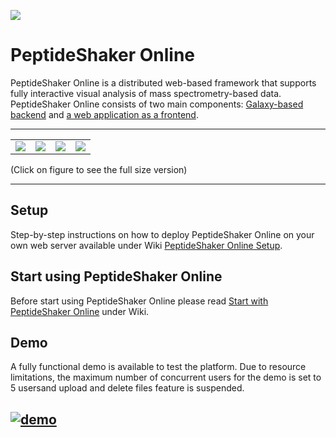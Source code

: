 [![](https://github.com/barsnes-group/peptide-shaker-online/wiki/images/screen1.png)](https://github.com/barsnes-group/peptide-shaker-online/wiki/images/screen1.png) 

# PeptideShaker Online

PeptideShaker Online is a distributed web-based framework that supports fully interactive visual analysis of mass spectrometry-based data. PeptideShaker Online consists of two main components:  [Galaxy-based backend](https://github.com/barsnes-group/peptide-shaker-online/wiki/PeptideShaker-Online-Backend) and  [a web application as a frontend](https://github.com/barsnes-group/peptide-shaker-online/wiki/PeptideShaker-Online-front-end).

----

|  |  |  |  |
|:--:|:--:|:--:|:--:|
|[![](https://github.com/barsnes-group/peptide-shaker-online/wiki/images//screen2.png)](https://github.com/barsnes-group/peptide-shaker-online/wiki/images//screen2.png) | [![](https://github.com/barsnes-group/peptide-shaker-online/wiki/images/screen3.png)](https://github.com/barsnes-group/peptide-shaker-online/wiki/images/screen3.png) | [![](https://github.com/barsnes-group/peptide-shaker-online/wiki/images/screen4.png)](https://github.com/barsnes-group/peptide-shaker-online/wiki/images/screen4.png) |[![](https://github.com/barsnes-group/peptide-shaker-online/wiki/images/screen5.png)](https://github.com/barsnes-group/peptide-shaker-online/wiki/images/screen5.png) |

(Click on figure to see the full size version)

----

## Setup
Step-by-step instructions on how to deploy PeptideShaker Online on your own web server available under Wiki [PeptideShaker Online Setup](https://github.com/barsnes-group/peptide-shaker-online/wiki/PeptideShaker-Online-Setup).

## Start using PeptideShaker Online
Before start using  PeptideShaker Online please read [Start with PeptideShaker Online](https://github.com/barsnes-group/peptide-shaker-online/wiki/Start-with-PeptideShaker-Online) under Wiki. 

## Demo
A fully functional demo is available to test the platform.  Due to resource limitations, the maximum number of concurrent users for the demo is set to 5 usersand upload and delete files feature is suspended.

[![demo](https://github.com/barsnes-group/peptide-shaker-online/wiki/images/demo.png)](http://158.39.77.27:8081/webpeptideshaker-1.0-SNAPSHOT/) 
-----
